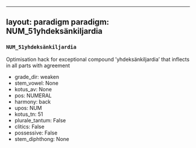 
---
layout: paradigm
paradigm: NUM_51yhdeksänkiljardia
---
### ` NUM_51yhdeksänkiljardia `

Optimisation hack for exceptional compound ’yhdeksänkiljardia’ that inflects in all parts with agreement
* grade_dir: weaken
* stem_vowel: None
* kotus_av: None
* pos: NUMERAL
* harmony: back
* upos: NUM
* kotus_tn: 51
* plurale_tantum: False
* clitics: False
* possessive: False
* stem_diphthong: None
